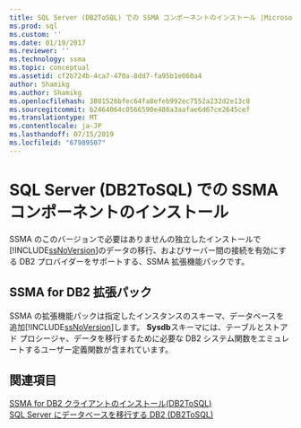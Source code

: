 ```yaml
---
title: SQL Server (DB2ToSQL) での SSMA コンポーネントのインストール |Microsoft Docs
ms.prod: sql
ms.custom: ''
ms.date: 01/19/2017
ms.reviewer: ''
ms.technology: ssma
ms.topic: conceptual
ms.assetid: cf2b724b-4ca7-470a-8dd7-fa95b1e060a4
author: Shamikg
ms.author: Shamikg
ms.openlocfilehash: 3801526bfec64fa8efeb992ec7552a232d2e13c8
ms.sourcegitcommit: b2464064c0566590e486a3aafae6d67ce2645cef
ms.translationtype: MT
ms.contentlocale: ja-JP
ms.lasthandoff: 07/15/2019
ms.locfileid: "67989507"
---
```

# <a name="installing-ssma-components-on-sql-server-db2tosql"></a>SQL Server (DB2ToSQL) での SSMA コンポーネントのインストール
SSMA のこのバージョンで必要はありませんの独立したインストールで[!INCLUDE[ssNoVersion](../../includes/ssnoversion-md.md)]のデータの移行、およびサーバー間の接続を有効にする DB2 プロバイダーをサポートする、SSMA 拡張機能パックです。  
  
## <a name="ssma-for-db2-extension-pack"></a>SSMA for DB2 拡張パック  
SSMA の拡張機能パックは指定したインスタンスのスキーマ、データベースを追加[!INCLUDE[ssNoVersion](../../includes/ssnoversion-md.md)]します。 **Sysdb**スキーマには、テーブルとストアド プロシージャ、データを移行するために必要な DB2 システム関数をエミュレートするユーザー定義関数が含まれています。  
  
## <a name="see-also"></a>関連項目  
[SSMA for DB2 クライアントのインストール&#40;DB2ToSQL&#41;](../../ssma/db2/installing-ssma-for-db2-client-db2tosql.md)  
[SQL Server にデータベースを移行する DB2 &#40;DB2ToSQL&#41;](../../ssma/db2/migrating-db2-databases-to-sql-server-db2tosql.md)  
  
